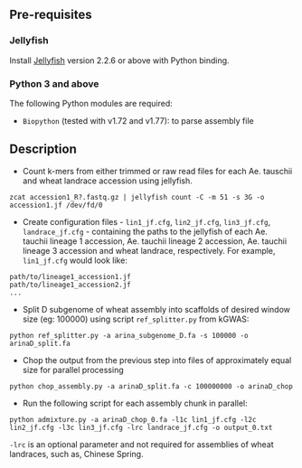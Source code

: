 ## Pre-requisites

### Jellyfish
Install [Jellyfish](https://github.com/gmarcais/Jellyfish) version 2.2.6 or above with Python binding.

### Python 3 and above

The following Python modules are required:

* `Biopython` (tested with v1.72 and v1.77): to parse assembly file

## Description

- Count k-mers from either trimmed or raw read files for each Ae. tauschii and wheat landrace accession using jellyfish.

```
zcat accession1_R?.fastq.gz | jellyfish count -C -m 51 -s 3G -o accession1.jf /dev/fd/0
```

- Create configuration files - `lin1_jf.cfg`, `lin2_jf.cfg`, `lin3_jf.cfg`, `landrace_jf.cfg` -  containing the paths to the jellyfish of each Ae. tauchii lineage 1 accession, Ae. tauchii lineage 2 accession, Ae. tauchii lineage 3 accession and wheat landrace, respectively. For example, `lin1_jf.cfg` would look like:

```
path/to/lineage1_accession1.jf
path/to/lineage1_accession2.jf
...
```

- Split D subgenome of wheat assembly into scaffolds of desired window size (eg: 100000)  using script `ref_splitter.py` from kGWAS:
 
````
python ref_splitter.py -a arina_subgenome_D.fa -s 100000 -o arinaD_split.fa 
````

- Chop the output from the previous step into files of approximately equal size for parallel processing

````
python chop_assembly.py -a arinaD_split.fa -c 100000000 -o arinaD_chop
````

- Run the following script for each assembly chunk in parallel:

```
python admixture.py -a arinaD_chop_0.fa -l1c lin1_jf.cfg -l2c lin2_jf.cfg -l3c lin3_jf.cfg -lrc landrace_jf.cfg -o output_0.txt
```

`-lrc`  is an optional parameter and not required for assemblies of wheat landraces, such as, Chinese Spring.
